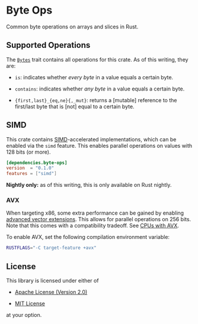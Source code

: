 # Byte Ops

Common byte operations on arrays and slices in Rust.

## Supported Operations

The [`Bytes`](https://docs.rs/byte_ops/0.1.0/byte_ops/trait.Bytes.html) trait
contains all operations for this crate. As of this writing, they are:

- `is`: indicates whether _every byte_ in a value equals a certain byte.

- `contains`: indicates whether _any byte_ in a value equals a certain byte.

- `{first,last}_{eq,ne}{,_mut}`: returns a [mutable] reference to the first/last
  byte that is [not] equal to a certain byte.

## SIMD

This crate contains [SIMD](https://en.wikipedia.org/wiki/SIMD)-accelerated
implementations, which can be enabled via the `simd` feature. This enables
parallel operations on values with 128 bits (or more).

```toml
[dependencies.byte-ops]
version  = "0.1.0"
features = ["simd"]
```

**Nightly only:** as of this writing, this is only available on Rust nightly.

### AVX

When targeting x86, some extra performance can be gained by enabling [advanced
vector extensions](https://en.wikipedia.org/wiki/Advanced_Vector_Extensions).
This allows for parallel operations on 256 bits. Note that this comes with a
compatibility tradeoff. See [CPUs with
AVX](https://en.wikipedia.org/wiki/Advanced_Vector_Extensions#CPUs_with_AVX).

To enable AVX, set the following compilation environment variable:

```sh
RUSTFLAGS="-C target-feature +avx"
```

## License

This library is licensed under either of

- [Apache License (Version 2.0)][license-apache]

- [MIT License][license-mit]

at your option.

[license-apache]: https://github.com/nvzqz/byte-ops-rs/blob/master/LICENSE-APACHE
[license-mit]:    https://github.com/nvzqz/byte-ops-rs/blob/master/LICENSE-MIT
